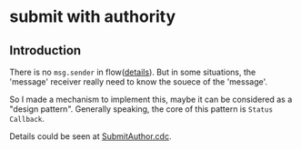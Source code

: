 # submit with authority
## Introduction

There is no `msg.sender` in flow([details](https://docs.onflow.org/cadence/msg-sender/#gatsby-focus-wrapper)). But in some situations, the 'message' receiver really need to know the souece of the 'message'. 

So I made a mechanism to implement this, maybe it can be considered as a "design pattern". Generally speaking, the core of this pattern is `Status Callback`.

Details could be seen at [SubmitAuthor.cdc](https://github.com/xiyu1984/CadenceCook/blob/main/project/submit-with-auth/SubmitAuthor.cdc).
